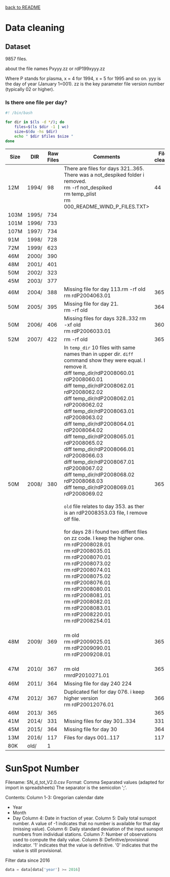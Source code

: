 [back to README](https://github.com/luismiguelcasadodiaz/Helio_Sentinel_Crew/tree/main)
# Data cleaning
## Dataset 
9857 files.

about the file names Pxyyy.zz or rdP199xyyy.zz 

Where 
P stands for plasma, x = 4 for 1994, x = 5 for 1995 and so on.
yyy is the day of year (January 1=001).
zz is the key parameter file version number (typically 02 or higher).

### Is there one file per day?
```bash
#! /bin/bash

for dir in $(ls -d */); do
	files=$(ls $dir -1 | wc)
	size=$(du -hs $dir)
	echo " $dir $files $size "
done
```


|Size| DIR   | Raw Files|Comments|Files cleaned|
|-----|------|------|----------------|-----|
|12M	|1994/ |98|There are files for days 321..365. There was a not_despiked folder i removed.<br/>rm -rf not_despiked<br/>rm temp_plist<br/>rm 000_README_WIND_P_FILES.TXT>|44|
|103M	|1995/ |734|||
|101M	|1996/ |733|||
|107M	|1997/ |734|||
|91M	|1998/ |728|||
|72M	|1999/ |623|||
|46M	|2000/ |390|||
|48M	|2001/ |401|||
|50M	|2002/ |323|||
|45M	|2003/ |377|||
|46M	|2004/ |388|Missing file for day 113.rm -rf old<br/> rm rdP2004063.01<br/>|365|
|50M	|2005/ |395|Missing file for day 21. <br/> rm -rf old|364|
|50M	|2006/ |406|Missing files for days 328..332 rm -xf old<br/> rm rdP2006033.01|360|
|52M	|2007/ |422|rm -rf old|365|
|50M	|2008/ |380|In `temp_dir` 10 files with same names than in upper dir. `diff` command show they were equal. I remove it.<br /> diff temp_dir/rdP2008060.01 rdP2008060.01<br /> diff temp_dir/rdP2008062.01 rdP2008062.02<br /> diff temp_dir/rdP2008062.01 rdP2008062.02<br /> diff temp_dir/rdP2008063.01 rdP2008063.02<br /> diff temp_dir/rdP2008064.01 rdP2008064.02<br /> diff temp_dir/rdP2008065.01 rdP2008065.02<br /> diff temp_dir/rdP2008066.01 rdP2008066.03<br /> diff temp_dir/rdP2008067.01 rdP2008067.02<br /> diff temp_dir/rdP2008068.02 rdP2008068.03<br /> diff temp_dir/rdP2008069.01 rdP2008069.02 <br/> <br/> `old` file relates to day 353. as ther is an rdP2008353.03 file, I remove olf file. <br/> <br/> for days 28 i found two diffent files on zz code. I keep the higher one.<br /> rm rdP2008028.01 <br />rm rdP2008035.01 <br /> rm rdP2008070.01 <br />rm rdP2008073.02 <br />rm rdP2008074.01 <br />rm rdP2008075.02<br />rm rdP2008076.01 <br />rm rdP2008080.01 <br />rm rdP2008081.01 <br />rm rdP2008082.01 <br />rm rdP2008083.01 <br />rm rdP2008220.01 <br />rm rdP2008254.01 <br />|365|
|48M	|2009/ |369|<br/> rm old <br/> rm rdP2009025.01<br/> rm rdP2009090.01<br/> rm rdP2009208.01|365|
|47M	|2010/ |367|<br/> rm old<br/> rmrdP2010271.01 |365|
|46M	|2011/ |364|Missing file for day 240 224||
|47M	|2012/ |367|Duplicated fiel for day 076. i keep higher version <br/> rm rdP20012076.01|366|
|46M	|2013/ |365||365|
|41M	|2014/ |331|Missing files for day 301..334|331|
|45M	|2015/ |364|Missing file for day 30|364|
|13M	|2016/ |117|Files for days 001..117|117|
|80K	|old/ |1|||


# SunSpot Number
Filename: SN_d_tot_V2.0.csv
Format: Comma Separated values (adapted for import in spreadsheets)
The separator is the semicolon ';'.

Contents:
Column 1-3: Gregorian calendar date
- Year
- Month
- Day
Column 4: Date in fraction of year.
Column 5: Daily total sunspot number. A value of -1 indicates that no number is available for that day (missing value).
Column 6: Daily standard deviation of the input sunspot numbers from individual stations.
Column 7: Number of observations used to compute the daily value.
Column 8: Definitive/provisional indicator. '1' indicates that the value is definitive. '0' indicates that the value is still provisional.

Filter data since 2016 
```python
data = data[data['year'] >= 2016]
```
